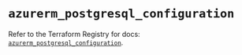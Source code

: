 # `azurerm_postgresql_configuration`

Refer to the Terraform Registry for docs: [`azurerm_postgresql_configuration`](https://registry.terraform.io/providers/hashicorp/azurerm/3.106.1/docs/resources/postgresql_configuration).
